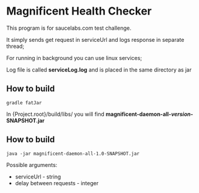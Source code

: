 # Magnificent Health Checker

This program is for saucelabs.com test challenge.

It simply sends get request in serviceUrl and logs response in separate thread;

For running in background you can use linux services;

Log file is called **serviceLog.log** and is placed in the same directory as jar
## How to build
`gradle fatJar`

In {Project.root}/build/libs/ you will find **magnificent-daemon-all-*version*-SNAPSHOT.jar**

## How to build
`java -jar magnificent-daemon-all-1.0-SNAPSHOT.jar` 

Possible arguments:
+ serviceUrl - string
+ delay between requests - integer